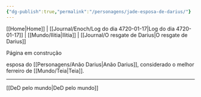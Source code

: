 ```yaml
---
{"dg-publish":true,"permalink":"/personagens/jade-esposa-de-darius/"}
---
```


[[Home\|Home]] | [[Journal/Enoch/Log do dia 4720-01-17\|Log do dia 4720-01-17]] | [[Mundo/Ilitia\|Ilitia]] | [[Journal/O resgate de Darius\|O resgate de Darius]] 

Página em construção

esposa do [[Personagens/Anão Darius\|Anão Darius]], considerado o melhor ferreiro de [[Mundo/Teia\|Teia]].

---
[[DeD pelo mundo\|DeD pelo mundo]]
